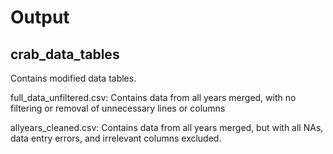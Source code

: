 # Output

## crab_data_tables

Contains modified data tables. 

full_data_unfiltered.csv: Contains data from all years merged, with no filtering or removal of unnecessary lines or columns

allyears_cleaned.csv: Contains data from all years merged, but with all NAs, data entry errors, and irrelevant columns excluded.